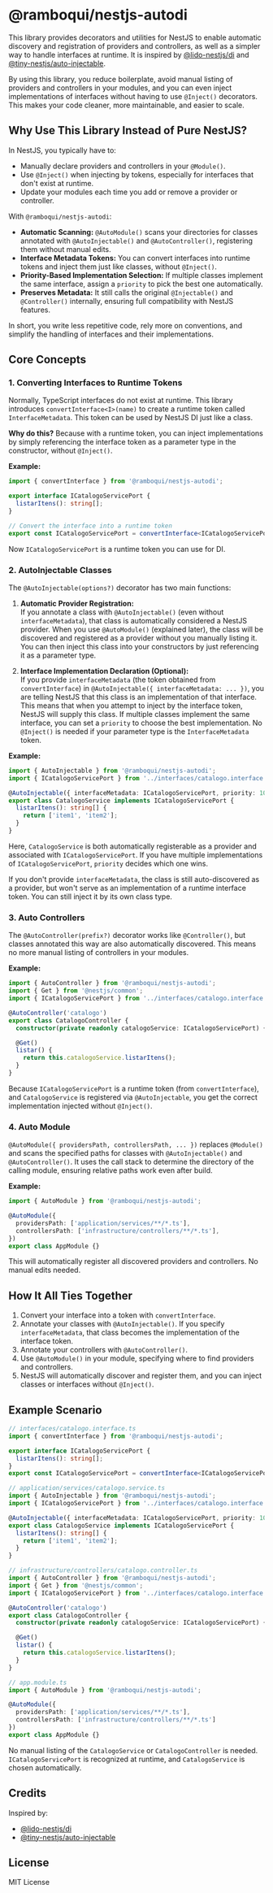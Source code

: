 # @ramboqui/nestjs-autodi

This library provides decorators and utilities for NestJS to enable automatic discovery and registration of providers and controllers, as well as a simpler way to handle interfaces at runtime. It is inspired by [@lido-nestjs/di](URL_HERE) and [@tiny-nestjs/auto-injectable](URL_HERE).

By using this library, you reduce boilerplate, avoid manual listing of providers and controllers in your modules, and you can even inject implementations of interfaces without having to use `@Inject()` decorators. This makes your code cleaner, more maintainable, and easier to scale.

## Why Use This Library Instead of Pure NestJS?

In NestJS, you typically have to:

- Manually declare providers and controllers in your `@Module()`.
- Use `@Inject()` when injecting by tokens, especially for interfaces that don't exist at runtime.
- Update your modules each time you add or remove a provider or controller.

With `@ramboqui/nestjs-autodi`:

- **Automatic Scanning:** `@AutoModule()` scans your directories for classes annotated with `@AutoInjectable()` and `@AutoController()`, registering them without manual edits.
- **Interface Metadata Tokens:** You can convert interfaces into runtime tokens and inject them just like classes, without `@Inject()`.
- **Priority-Based Implementation Selection:** If multiple classes implement the same interface, assign a `priority` to pick the best one automatically.
- **Preserves Metadata:** It still calls the original `@Injectable()` and `@Controller()` internally, ensuring full compatibility with NestJS features.

In short, you write less repetitive code, rely more on conventions, and simplify the handling of interfaces and their implementations.

## Core Concepts

### 1. Converting Interfaces to Runtime Tokens

Normally, TypeScript interfaces do not exist at runtime. This library introduces `convertInterface<I>(name)` to create a runtime token called `InterfaceMetadata`. This token can be used by NestJS DI just like a class.

**Why do this?** Because with a runtime token, you can inject implementations by simply referencing the interface token as a parameter type in the constructor, without `@Inject()`.

**Example:**

```typescript
import { convertInterface } from '@ramboqui/nestjs-autodi';

export interface ICatalogoServicePort {
  listarItens(): string[];
}

// Convert the interface into a runtime token
export const ICatalogoServicePort = convertInterface<ICatalogoServicePort>('ICatalogoServicePort');
```

Now `ICatalogoServicePort` is a runtime token you can use for DI.

### 2. AutoInjectable Classes

The `@AutoInjectable(options?)` decorator has two main functions:

1. **Automatic Provider Registration:**  
   If you annotate a class with `@AutoInjectable()` (even without `interfaceMetadata`), that class is automatically considered a NestJS provider. When you use `@AutoModule()` (explained later), the class will be discovered and registered as a provider without you manually listing it. You can then inject this class into your constructors by just referencing it as a parameter type.

2. **Interface Implementation Declaration (Optional):**  
   If you provide `interfaceMetadata` (the token obtained from `convertInterface`) in `@AutoInjectable({ interfaceMetadata: ... })`, you are telling NestJS that this class is an implementation of that interface. This means that when you attempt to inject by the interface token, NestJS will supply this class. If multiple classes implement the same interface, you can set a `priority` to choose the best implementation. No `@Inject()` is needed if your parameter type is the `InterfaceMetadata` token.

**Example:**

```typescript
import { AutoInjectable } from '@ramboqui/nestjs-autodi';
import { ICatalogoServicePort } from '../interfaces/catalogo.interface';

@AutoInjectable({ interfaceMetadata: ICatalogoServicePort, priority: 10 })
export class CatalogoService implements ICatalogoServicePort {
  listarItens(): string[] {
    return ['item1', 'item2'];
  }
}
```

Here, `CatalogoService` is both automatically registerable as a provider and associated with `ICatalogoServicePort`. If you have multiple implementations of `ICatalogoServicePort`, `priority` decides which one wins.

If you don't provide `interfaceMetadata`, the class is still auto-discovered as a provider, but won't serve as an implementation of a runtime interface token. You can still inject it by its own class type.

### 3. Auto Controllers

The `@AutoController(prefix?)` decorator works like `@Controller()`, but classes annotated this way are also automatically discovered. This means no more manual listing of controllers in your modules.

**Example:**

```typescript
import { AutoController } from '@ramboqui/nestjs-autodi';
import { Get } from '@nestjs/common';
import { ICatalogoServicePort } from '../interfaces/catalogo.interface';

@AutoController('catalogo')
export class CatalogoController {
  constructor(private readonly catalogoService: ICatalogoServicePort) {}

  @Get()
  listar() {
    return this.catalogoService.listarItens();
  }
}
```

Because `ICatalogoServicePort` is a runtime token (from `convertInterface`), and `CatalogoService` is registered via `@AutoInjectable`, you get the correct implementation injected without `@Inject()`.

### 4. Auto Module

`@AutoModule({ providersPath, controllersPath, ... })` replaces `@Module()` and scans the specified paths for classes with `@AutoInjectable()` and `@AutoController()`. It uses the call stack to determine the directory of the calling module, ensuring relative paths work even after build.

**Example:**

```typescript
import { AutoModule } from '@ramboqui/nestjs-autodi';

@AutoModule({
  providersPath: ['application/services/**/*.ts'],
  controllersPath: ['infrastructure/controllers/**/*.ts'],
})
export class AppModule {}
```

This will automatically register all discovered providers and controllers. No manual edits needed.

## How It All Ties Together

1. Convert your interface into a token with `convertInterface`.
2. Annotate your classes with `@AutoInjectable()`. If you specify `interfaceMetadata`, that class becomes the implementation of the interface token.
3. Annotate your controllers with `@AutoController()`.
4. Use `@AutoModule()` in your module, specifying where to find providers and controllers.
5. NestJS will automatically discover and register them, and you can inject classes or interfaces without `@Inject()`.

## Example Scenario

```typescript
// interfaces/catalogo.interface.ts
import { convertInterface } from '@ramboqui/nestjs-autodi';

export interface ICatalogoServicePort {
  listarItens(): string[];
}
export const ICatalogoServicePort = convertInterface<ICatalogoServicePort>('ICatalogoServicePort');

// application/services/catalogo.service.ts
import { AutoInjectable } from '@ramboqui/nestjs-autodi';
import { ICatalogoServicePort } from '../interfaces/catalogo.interface';

@AutoInjectable({ interfaceMetadata: ICatalogoServicePort, priority: 10 })
export class CatalogoService implements ICatalogoServicePort {
  listarItens(): string[] {
    return ['item1', 'item2'];
  }
}

// infrastructure/controllers/catalogo.controller.ts
import { AutoController } from '@ramboqui/nestjs-autodi';
import { Get } from '@nestjs/common';
import { ICatalogoServicePort } from '../interfaces/catalogo.interface';

@AutoController('catalogo')
export class CatalogoController {
  constructor(private readonly catalogoService: ICatalogoServicePort) {}

  @Get()
  listar() {
    return this.catalogoService.listarItens();
  }
}

// app.module.ts
import { AutoModule } from '@ramboqui/nestjs-autodi';

@AutoModule({
  providersPath: ['application/services/**/*.ts'],
  controllersPath: ['infrastructure/controllers/**/*.ts']
})
export class AppModule {}
```

No manual listing of the `CatalogoService` or `CatalogoController` is needed. `ICatalogoServicePort` is recognized at runtime, and `CatalogoService` is chosen automatically.

## Credits

Inspired by:  
- [@lido-nestjs/di](https://www.npmjs.com/package/@lido-nestjs/di)  
- [@tiny-nestjs/auto-injectable](https://www.npmjs.com/package/@tiny-nestjs/auto-injectable)

## License

MIT License
